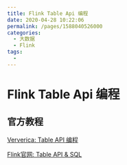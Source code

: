 ```yaml
---
title: Flink Table Api 编程
date: 2020-04-28 10:22:06
permalink: /pages/1588040526000
categories: 
  - 大数据
  - Flink
tags: 
  - 
---
```


# Flink Table Api 编程

## 官方教程
 
[Ververica: Table API 编程](https://ververica.cn/developers/table-api-programming/)

[Flink官网: Table API & SQL](https://ci.apache.org/projects/flink/flink-docs-release-1.10/dev/table/)

